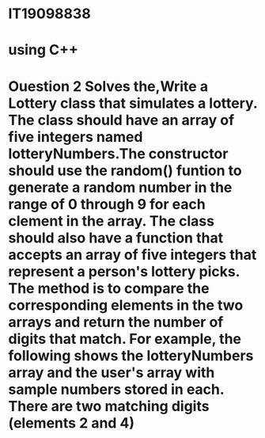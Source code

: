# IT19098838
using  C++
=================================================================================================================
Ouestion 2
Solves the,Write a Lottery class that simulates a lottery.
The class should have an array of five integers named lotteryNumbers.The constructor should
use the random() funtion to generate a random number in the range of 0 through 9 for each
clement in the array. The class should also have a function that accepts an array of five integers
that represent a person's lottery picks.
The method is to compare the corresponding elements in the two arrays and return the number
of digits that match.
For example, the following shows the lotteryNumbers array and the user's array with sample
numbers stored in each.
There are two matching digits (elements 2 and 4)
=================================================================================================================
